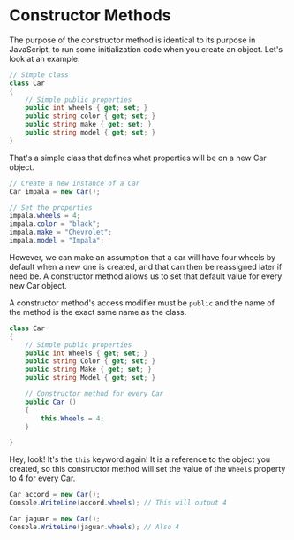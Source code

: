 # Constructor Methods

The purpose of the constructor method is identical to its purpose in JavaScript, to run some initialization code when you create an object. Let's look at an example.

```cs
// Simple class
class Car
{
    // Simple public properties
    public int wheels { get; set; }
    public string color { get; set; }
    public string make { get; set; }
    public string model { get; set; }
}
```

That's a simple class that defines what properties will be on a new Car object.

```cs
// Create a new instance of a Car
Car impala = new Car();

// Set the properties
impala.wheels = 4;
impala.color = "black";
impala.make = "Chevrolet";
impala.model = "Impala";
```

However, we can make an assumption that a car will have four wheels by default when a new one is created, and that can then be reassigned later if need be. A constructor method allows us to set that default value for every new Car object.

A constructor method's access modifier must be `public` and the name of the method is the exact same name as the class.

```cs
class Car
{
    // Simple public properties
    public int Wheels { get; set; }
    public string Color { get; set; }
    public string Make { get; set; }
    public string Model { get; set; }

    // Constructor method for every Car
    public Car () 
    {
        this.Wheels = 4;
    }

}
```

Hey, look!  It's the `this` keyword again! It is a reference to the object you created, so this constructor method will set the value of the `Wheels` property to 4 for every Car.

```cs
Car accord = new Car();
Console.WriteLine(accord.wheels); // This will output 4

Car jaguar = new Car();
Console.WriteLine(jaguar.wheels); // Also 4
```